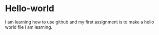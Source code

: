 # Hello-world
I am learning how to use github and my first assignment is to make a hello world file 
I am learning.

